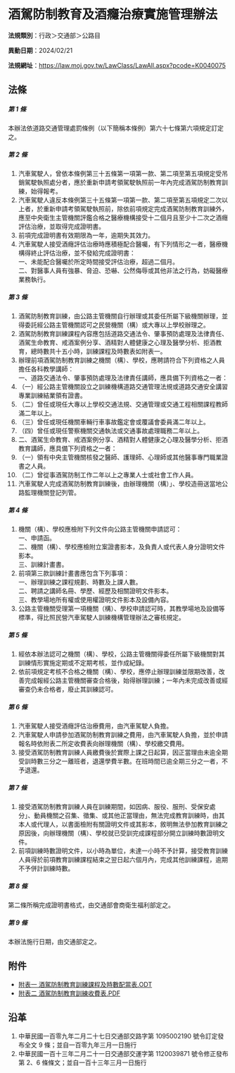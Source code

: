 # 酒駕防制教育及酒癮治療實施管理辦法



**法規類別**：行政＞交通部＞公路目

**異動日期**：2024/02/21  

**法規網址**：https://law.moj.gov.tw/LawClass/LawAll.aspx?pcode=K0040075



## 法條
##### 第 1 條
本辦法依道路交通管理處罰條例（以下簡稱本條例）第六十七條第六項規定訂定之。

##### 第 2 條
1. 汽車駕駛人，曾依本條例第三十五條第一項第一款、第二項至第五項規定受吊銷駕駛執照處分者，應於重新申請考領駕駛執照前一年內完成酒駕防制教育訓練，始得報考。
1. 汽車駕駛人違反本條例第三十五條第一項第一款、第二項至第五項規定二次以上者，於重新申請考領駕駛執照前，除依前項規定完成酒駕防制教育訓練外，應至中央衛生主管機關評鑑合格之醫療機構接受十二個月且至少十二次之酒癮評估治療，並取得完成證明書。
1. 前項完成證明書有效期限為一年，逾期失其效力。
1. 汽車駕駛人接受酒癮評估治療時應積極配合醫囑，有下列情形之一者，醫療機構得終止評估治療，並不發給完成證明書：  
一、未能配合醫囑於所定時間接受評估治療，超過二個月。  
二、對醫事人員有強暴、脅迫、恐嚇、公然侮辱或其他非法之行為，妨礙醫療業務執行。

##### 第 3 條
1. 酒駕防制教育訓練，由公路主管機關自行辦理或其委任所屬下級機關辦理，並得委託經公路主管機關認可之民營機關（構）或大專以上學校辦理之。
1. 酒駕防制教育訓練課程內容應包括道路交通法令、肇事預防處理及法律責任、酒駕生命教育、戒酒案例分享、酒精對人體健康之心理及醫學分析、拒酒教育，總時數共十五小時，訓練課程及時數表如附表一。
1. 辦理前項酒駕防制教育訓練之機關（構）、學校，應聘請符合下列資格之人員擔任各科教學講師：  
一、道路交通法令、肇事預防處理及法律責任講師，應具備下列資格之一者：
1. （一）經公路主管機關設立之訓練機構道路交通管理法規或道路交通安全講習專業訓練結業領有證書。
1. （二）曾任或現任大專以上學校交通法規、交通管理或交通工程相關課程教師滿二年以上。
1. （三）曾任或現任機關車輛行車事故鑑定會或覆議會委員滿二年以上。
1. （四）曾任或現任警察機關交通執法或交通事故處理職務二年以上。
1. 二、酒駕生命教育、戒酒案例分享、酒精對人體健康之心理及醫學分析、拒酒教育講師，應具備下列資格之一者：
1. （一）領有中央主管機關核發之醫師、護理師、心理師或其他醫事專門職業證書之人員。
1. （二）曾從事酒駕防制工作二年以上之專業人士或社會工作人員。
1. 汽車駕駛人完成酒駕防制教育訓練後，由辦理機關（構）」、學校造冊送當地公路監理機關登記列管。

##### 第 4 條
1. 機關（構）、學校應檢附下列文件向公路主管機關申請認可：  
一、申請函。  
二、機關（構）、學校應檢附立案證書影本，及負責人或代表人身分證明文件影本。  
三、訓練計畫書。
1. 前項第三款訓練計畫書應包含下列事項：  
一、辦理訓練之課程規劃、時數及上課人數。  
二、聘請之講師名冊、學歷、經歷及相關證明文件影本。  
三、教學場地所有權或使用權證明文件影本及設備內容。
1. 公路主管機關受理第一項機關（構）、學校申請認可時，其教學場地及設備等標準，得比照民營汽車駕駛人訓練機構管理辦法之審核規定。

##### 第 5 條
1. 經依本辦法認可之機關（構）、學校，公路主管機關得委任所屬下級機關對其訓練情形實施定期或不定期考核，並作成紀錄。
1. 依前項規定考核不合格之機關（構）、學校，應停止辦理訓練並限期改善，改善完成報經公路主管機關審查合格後，始得辦理訓練；一年內未完成改善或經審查仍未合格者，廢止其訓練認可。

##### 第 6 條
1. 汽車駕駛人接受酒癮評估治療費用，由汽車駕駛人負擔。
1. 汽車駕駛人申請參加酒駕防制教育訓練之費用，由汽車駕駛人負擔，並於申請報名時依附表二所定收費表向辦理機關（構）、學校繳交費用。
1. 接受酒駕防制教育訓練人員繳費後於實際上課之日起算，因正當理由未逾全期受訓時數三分之一離班者，退還學費半數。在班時間已逾全期三分之一者，不予退還。

##### 第 7 條
1. 接受酒駕防制教育訓練人員在訓練期間，如因病、服役、服刑、受保安處分」、動員機關之召集、徵集、或其他正當理由，無法完成教育訓練時，由其本人或代理人，以書面檢附有關證明文件或其影本，敘明無法參加教育訓練之原因後，向辦理機關（構）、學校就已受訓完成課程部分開立訓練時數證明文件。
1. 前項訓練時數證明文件，以小時為單位，未達一小時不予計算，接受教育訓練人員得於前項教育訓練課程結束之翌日起六個月內，完成其他訓練課程，逾期不予併計訓練時數。

##### 第 8 條
第二條所稱完成證明書格式，由交通部會商衛生福利部定之。

##### 第 9 條
本辦法施行日期，由交通部定之。
## 附件
* [附表一  酒駕防制教育訓練課程及時數配當表.ODT](https://law.moj.gov.tw/LawClass/LawGetFile.ashx?FileId=0000264877)
* [附表二  酒駕防制教育訓練收費表.PDF](https://law.moj.gov.tw/LawClass/LawGetFile.ashx?FileId=0000362206)
## 沿革
1. 中華民國一百零九年二月二十七日交通部交路字第 1095002190 號令訂定發布全文 9  條；並自一百零九年三月一日施行
1. 中華民國一百十三年二月二十一日交通部交運字第 1120039871 號令修正發布第 2、6 條條文；並自一百十三年三月一日施行
